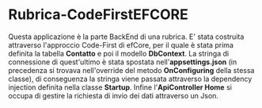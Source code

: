# Rubrica-CodeFirstEFCORE

Questa applicazione è la parte BackEnd di una rubrica. E' stata costruita attraverso l'approccio Code-First di efCore, per il quale è stata prima 
definita la tabella **Contatto** e poi il modello **DbContext**.
La stringa di connessione di quest'ultimo è stata spostata nell'**appsettings.json** (in precedenza si trovava nell'override del metodo **OnConfiguring** della stessa classe),
di conseguenza la stringa viene passata attraverso la dependency injection definita nella classe **Startup**.
Infine l'**ApiController Home** si occupa di gestire la richiesta di invio dei dati attraverso un Json.
